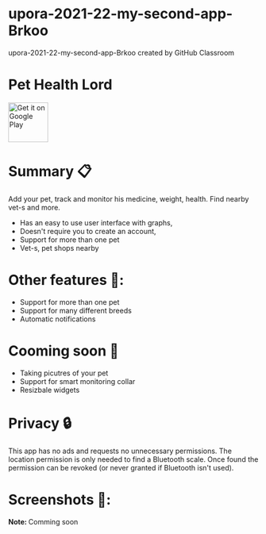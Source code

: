 # upora-2021-22-my-second-app-Brkoo
upora-2021-22-my-second-app-Brkoo created by GitHub Classroom

# <b>Pet Health Lord</b>


<img src="https://play.google.com/intl/en_us/badges/images/generic/en-play-badge.png" alt="Get it on Google Play" height="80"/>


# Summary :clipboard:

Add your pet, track and monitor his medicine, weight, health. Find nearby vet-s and more.
* Has an easy to use user interface with graphs,
* Doesn't require you to create an account,
* Support for more than one pet
* Vet-s, pet shops nearby

# Other features 🐶:
- Support for more than one pet
- Support for many different breeds
- Automatic notifications

# Cooming soon :eyes:
- Taking picutres of your pet
- Support for smart monitoring collar
- Resizbale widgets


# Privacy :lock:
This app has no ads and requests no unnecessary permissions. The location permission is only needed to find a Bluetooth scale. Once found the permission can be revoked (or never granted if Bluetooth isn't used).



# Screenshots 📱:
<b>Note: </b>Comming soon 

